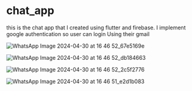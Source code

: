 # chat_app

this is the chat app that I created using flutter and firebase.
I implement google authentication so user can login Using their gmail




![WhatsApp Image 2024-04-30 at 16 46 52_67e5169e](https://github.com/Parth002933v/chat_app/assets/140066704/58599523-423c-40f9-93a8-c2084e6a109a)


![WhatsApp Image 2024-04-30 at 16 46 52_db184663](https://github.com/Parth002933v/chat_app/assets/140066704/8b6968f3-5176-46e7-a8d1-92ee4efda250)


![WhatsApp Image 2024-04-30 at 16 46 52_2c5f2776](https://github.com/Parth002933v/chat_app/assets/140066704/625f6086-514b-4dd5-ad08-6f68faa29d34)


![WhatsApp Image 2024-04-30 at 16 46 51_e2d1b083](https://github.com/Parth002933v/chat_app/assets/140066704/1a5d9f81-14bc-4efe-aa7c-145107421173)
